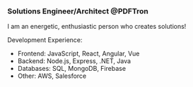 ### Solutions Engineer/Architect @PDFTron

I am an energetic, enthusiastic person who creates solutions! 

Development Experience:
- Frontend: JavaScript, React, Angular, Vue
- Backend: Node.js, Express, .NET, Java
- Databases: SQL, MongoDB, Firebase
- Other: AWS, Salesforce
